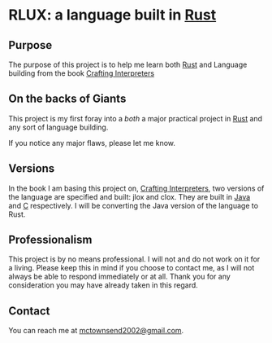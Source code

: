 # RLUX: a language built in [Rust](https://www.rust-lang.org/)

## Purpose

The purpose of this project is to help me learn both [Rust](https://www.rust-lang.org/) and Language building from the book [Crafting Interpreters](https://craftinginterpreters.com/)

## On the backs of Giants

This project is my first foray into a _both_ a major practical project in [Rust](https://www.rust-lang.org/) and any sort of language building.

If you notice any major flaws, please let me know.

## Versions

In the book I am basing this project on, [Crafting Interpreters](https://craftinginterpreters.com/), two versions of the language are specified and built: jlox and clox. They are built in [Java](https://www.java.com/) and [C](https://en.wikipedia.org/wiki/C_(programming_language)) respectively. I will be converting the Java version of the language to Rust.

## Professionalism

This project is by no means professional. I will not and do not work on it for a living. Please keep this in mind if you choose to contact me, as I will not always be able to respond immediately or at all. Thank you for any consideration you may have already taken in this regard.

## Contact

You can reach me at [mctownsend2002@gmail.com](mailto:mctownsend2002@gmail.com).
